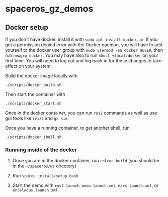 # spaceros_gz_demos

## Docker setup
If you don't have docker, install it with `sudo apt install docker.io`. If you get a permission denied error with the Docker daemon, you will have to add yourself to the docker user group with `sudo usermod -aG docker $USER`, then run `newgrp docker`. You may have also to run `xhost +local:docker` on your first time. You will need to log out and log back in for these changes to take effect on your system.

Build the docker image locally with

`./scripts/docker_build.sh`

Then start the container with

`./scripts/docker_start.sh`

Once in the docker container, you can run `ros2` commands as well as use gui tools like `rviz2` and `gz sim`.

Once you have a running container, to get another shell, run 

`./scripts/docker_shell.sh`

### Running inside of the docker
1. Once you are in the docker container, run `colcon build` (you should be in the `~/spaceros/ws` directory)

2. Run `source install/setup.bash`

3. Start the demo with `ros2 launch moon.launch.xml`, `mars.launch.xml`, or `enceladus.launch.xml`